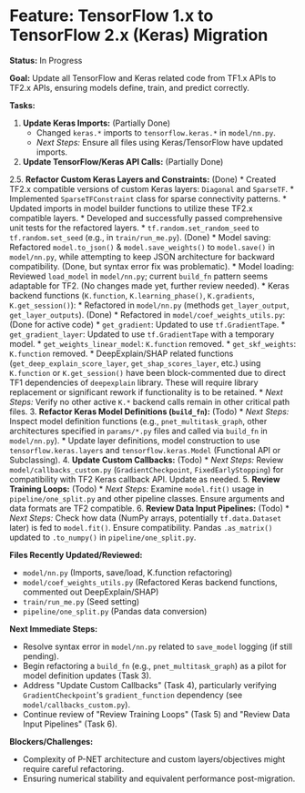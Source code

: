 # Feature: TensorFlow 1.x to TensorFlow 2.x (Keras) Migration

**Status:** In Progress

**Goal:** Update all TensorFlow and Keras related code from TF1.x APIs to TF2.x APIs, ensuring models define, train, and predict correctly.

**Tasks:**

1.  **Update Keras Imports:** (Partially Done)
    *   Changed `keras.*` imports to `tensorflow.keras.*` in `model/nn.py`.
    *   *Next Steps:* Ensure all files using Keras/TensorFlow have updated imports.
2.  **Update TensorFlow/Keras API Calls:** (Partially Done)

2.5. **Refactor Custom Keras Layers and Constraints:** (Done)
    *   Created TF2.x compatible versions of custom Keras layers: `Diagonal` and `SparseTF`.
    *   Implemented `SparseTFConstraint` class for sparse connectivity patterns.
    *   Updated imports in model builder functions to utilize these TF2.x compatible layers.
    *   Developed and successfully passed comprehensive unit tests for the refactored layers.
    *   `tf.random.set_random_seed` to `tf.random.set_seed` (e.g., in `train/run_me.py`). (Done)
    *   Model saving: Refactored `model.to_json()` & `model.save_weights()` to `model.save()` in `model/nn.py`, while attempting to keep JSON architecture for backward compatibility. (Done, but syntax error fix was problematic).
    *   Model loading: Reviewed `load_model` in `model/nn.py`; current `build_fn` pattern seems adaptable for TF2. (No changes made yet, further review needed).
    *   Keras backend functions (`K.function`, `K.learning_phase()`, `K.gradients`, `K.get_session()`):
        *   Refactored in `model/nn.py` (methods `get_layer_output`, `get_layer_outputs`). (Done)
        *   Refactored in `model/coef_weights_utils.py`: (Done for active code)
            *   `get_gradient`: Updated to use `tf.GradientTape`.
            *   `get_gradient_layer`: Updated to use `tf.GradientTape` with a temporary model.
            *   `get_weights_linear_model`: `K.function` removed.
            *   `get_skf_weights`: `K.function` removed.
            *   DeepExplain/SHAP related functions (`get_deep_explain_score_layer`, `get_shap_scores_layer`, etc.) using `K.function` or `K.get_session()` have been block-commented due to direct TF1 dependencies of `deepexplain` library. These will require library replacement or significant rework if functionality is to be retained.
        *   *Next Steps:* Verify no other active `K.*` backend calls remain in other critical path files.
3.  **Refactor Keras Model Definitions (`build_fn`):** (Todo)
    *   *Next Steps:* Inspect model definition functions (e.g., `pnet_multitask_graph`, other architectures specified in `params/*.py` files and called via `build_fn` in `model/nn.py`).
    *   Update layer definitions, model construction to use `tensorflow.keras.layers` and `tensorflow.keras.Model` (Functional API or Subclassing).
4.  **Update Custom Callbacks:** (Todo)
    *   *Next Steps:* Review `model/callbacks_custom.py` (`GradientCheckpoint`, `FixedEarlyStopping`) for compatibility with TF2 Keras callback API. Update as needed.
5.  **Review Training Loops:** (Todo)
    *   *Next Steps:* Examine `model.fit()` usage in `pipeline/one_split.py` and other pipeline classes. Ensure arguments and data formats are TF2 compatible.
6.  **Review Data Input Pipelines:** (Todo)
    *   *Next Steps:* Check how data (NumPy arrays, potentially `tf.data.Dataset` later) is fed to `model.fit()`. Ensure compatibility. Pandas `.as_matrix()` updated to `.to_numpy()` in `pipeline/one_split.py`.

**Files Recently Updated/Reviewed:**
-   `model/nn.py` (Imports, save/load, K.function refactoring)
-   `model/coef_weights_utils.py` (Refactored Keras backend functions, commented out DeepExplain/SHAP)
-   `train/run_me.py` (Seed setting)
-   `pipeline/one_split.py` (Pandas data conversion)

**Next Immediate Steps:**
-   Resolve syntax error in `model/nn.py` related to `save_model` logging (if still pending).
-   Begin refactoring a `build_fn` (e.g., `pnet_multitask_graph`) as a pilot for model definition updates (Task 3).
-   Address "Update Custom Callbacks" (Task 4), particularly verifying `GradientCheckpoint`'s `gradient_function` dependency (see `model/callbacks_custom.py`).
-   Continue review of "Review Training Loops" (Task 5) and "Review Data Input Pipelines" (Task 6).

**Blockers/Challenges:**
-   Complexity of P-NET architecture and custom layers/objectives might require careful refactoring.
-   Ensuring numerical stability and equivalent performance post-migration.
